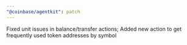 ```yaml
---
"@coinbase/agentkit": patch
---
```


Fixed unit issues in balance/transfer actions; Added new action to get frequently used token addresses by symbol
